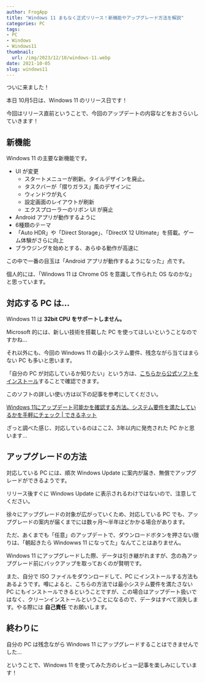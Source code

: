 ```yaml
---
author: FrogApp
title: "Windows 11 まもなく正式リリース！新機能やアップグレード方法を解説"
categories: PC
tags:
- PC
- Windows
- Windows11
thumbnail:
  url: /img/2023/12/10/windows-11.webp
date: 2021-10-05
slug: windows11
---
```



ついに来ました！

本日 10月5日は、Windows 11 のリリース日です！

今回はリリース直前ということで、今回のアップデートの内容などをおさらいしていきます！

## 新機能

Windows 11 の主要な新機能です。

- UI が変更
  - スタートメニューが刷新。タイルデザインを廃止。
  - タスクバーが「摺りガラス」風のデザインに
  - ウィンドウが丸く
  - 設定画面のレイアウトが刷新
  - エクスプローラーのリボン UI が廃止
- Android アプリが動作するように
- 6種類のテーマ
- 「Auto HDR」や「Direct Storage」、「DirectX 12 Ultimate」を搭載。ゲーム体験がさらに向上
- ブラウジングを始めとする、あらゆる動作が高速に

この中で一番の目玉は「Android アプリが動作するようになった」点です。

個人的には、「Windows 11 は Chrome OS を意識して作られた OS なのかな」と思っています。

## 対応する PC は...

Windows 11 は **32bit CPU をサポートしません。**

Microsoft 的には、新しい技術を搭載した PC を使ってほしいということなのですかね...

それ以外にも、今回の Windows 11 の最小システム要件、残念ながら当てはまらない PC も多いと思います。

「自分の PC が対応しているか知りたい」という方は、<a href="https://aka.ms/GetPCHealthCheckApp" target="_blank" rel="noopener noreferrer">こちらから公式ソフトをインストール</a>することで確認できます。

このソフトの詳しい使い方は以下の記事を参考にしてください。

<a href="https://dekiru.net/article/21990/" target="_blank" rel="noopener noreferrer">Windows 11にアップデート可能かを確認する方法。システム要件を満たしているかを手軽にチェック | できるネット</a>

ざっと調べた感じ、対応しているのはここ2、3年以内に発売された PC かと思います...

## アップグレードの方法

対応している PC には、順次 Windows Update に案内が届き、無償でアップグレードができるようです。

リリース後すぐに Windows Update に表示されるわけではないので、注意してください。

徐々にアップグレードの対象が広がっていくため、対応している PC でも、アップグレードの案内が届くまでには数ヶ月〜半年ほどかかる場合があります。

ただ、あくまでも「任意」のアップデートで、ダウンロードボタンを押さない限りは、「朝起きたら Windowws 11 になってた」なんてことはありません。

Windows 11 にアップグレードした際、データは引き継がれますが、念の為アップグレード前にバックアップを取っておくのが賢明です。

また、自分で ISO ファイルをダウンロードして、PC にインストールする方法もあるようです。噂によると、こちらの方法では最小システム要件を満たさない PC にもインストールできるということですが、この場合はアップデート扱いではなく、クリーンインストールということになるので、データはすべて消失します。やる際には **自己責任** でお願いします。

## 終わりに

自分の PC は残念ながら Windows 11 にアップグレードすることはできませんでした...

ということで、Windows 11 を使ってみた方のレビュー記事を楽しみにしています！

